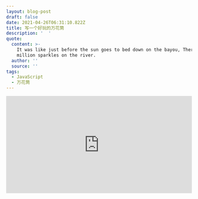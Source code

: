 ```yaml
---
layout: blog-post
draft: false
date: 2021-04-26T06:31:10.822Z
title: 写一个好玩的万花筒
description: '  '
quote:
  content: >-
    It was like just before the sun goes to bed down on the bayou, There was a
    million sparkles on the river.
  author: ''
  source: ''
tags:
  - JavaScript
  - 万花筒
---
```

<iframe height="265" style="width: 100%;" scrolling="no" title="kaleidoscope" src="https://codepen.io/chenhui66/embed/YzNgKKp?height=265&theme-id=light&default-tab=html,result" frameborder="no" loading="lazy" allowtransparency="true" allowfullscreen="true">
  See the Pen <a href='https://codepen.io/chenhui66/pen/YzNgKKp'>kaleidoscope</a> by ChenHui66
  (<a href='https://codepen.io/chenhui66'>@chenhui66</a>) on <a href='https://codepen.io'>CodePen</a>.
</iframe>